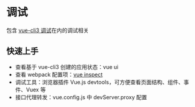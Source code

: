 # 调试
包含 [vue-cli3 调试](https://cli.vuejs.org/zh/guide/cli-service.html#%E4%BD%BF%E7%94%A8%E5%91%BD%E4%BB%A4)在内的调试相关

## 快速上手
* 查看基于 vue-cli3 创建的应用状态：vue ui
* 查看 webpack 配置项：[vue inspect](https://cli.vuejs.org/zh/guide/cli-service.html#vue-cli-service-inspect)
* 调试工具：浏览器插件 Vue.js devtools，可方便查看页面结构、组件、事件、Vuex 等
* 接口代理转发：vue.config.js 中 devServer.proxy 配置



